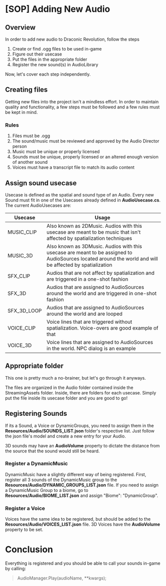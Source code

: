 
# [SOP] Adding New Audio

## Overview

In order to add new audio to Draconic Revolution, follow the steps

1. Create or find .ogg files to be used in-game
2. Figure out their usecase
3. Put the files in the appropriate folder
4. Register the new sound(s) in AudioLibrary

Now, let's cover each step independently.


## Creating files

Getting new files into the project isn't a mindless effort. In order to maintain quality and functionality, a few steps must be followed and a few rules must be kept in mind.

### Rules
1. Files must be .ogg
2. The sound/music must be reviewed and approved by the Audio Director person
3. Music must be unique or properly licensed
4. Sounds must be unique, properly licensed or an altered enough version of another sound
5. Voices must have a transcript file to match its audio content


## Assign sound usecase

Usecase is defined as the spatial and sound type of an Audio. Every new Sound must fit in one of the Usecases already defined in **AudioUsecase.cs**. The current AudioUsecases are:

|Usecase|Usage|
|--|--|
|MUSIC_CLIP|Also known as 2DMusic. Audios with this usecase are meant to be music that isn't affected by spatialization techniques|
|MUSIC_3D| Also known as 3DMusic. Audios with this usecase are meant to be assigned to AudioSources located around the world and will be affected by spatialization|
|SFX_CLIP| Audios that are not affect by spatialization and are triggered in a one-shot fashion|
|SFX_3D| Audios that are assigned to AudioSources around the world and are triggered in one-shot fashion|
|SFX_3D_LOOP| Audios that are assigned to AudioSources around the world and are looped|
|VOICE_CLIP| Voice lines that are triggered without spatialization. Voice-overs are good example of that|
|VOICE_3D| Voice lines that are assigned to AudioSources in the world. NPC dialog is an example| 


## Appropriate folder
This one is pretty much a no-brainer, but let's go through it anyways.

The files are organized in the Audio folder contained inside the StreamingAssets folder. Inside, there are folders for each usecase. Simply put the file inside its usecase folder and you are good to go!


## Registering Sounds

If its a Sound, a Voice or DynamicGroups, you need to assign them in the **Resources/Audio/SOUNDS_LIST.json** folder's respective list. Just follow the json file's model and create a new entry for your Audio. 

3D sounds may have an **AudioVolume** property to dictate the distance from the source that the sound would still be heard.

### Register a DynamicMusic
DynamicMusic have a slightly different way of being registered. First, register all 3 sounds of the DynamicMusic group to the **Resources/Audio/DYNAMIC_GROUPS_LIST.json** file. If you need to assign a DynamicMusic Group to a biome, go to **Resources/Audio/BIOME_LIST.json** and assign "Biome": "DynamicGroup".

### Register a Voice
Voices have the same idea to be registered, but should be added to the **Resources/Audio/VOICES_LIST.json** file. 3D Voices have the **AudioVolume** property to be set.


# Conclusion
Everything is registered and you should be able to call your sounds in-game by calling: 
> AudioManager.Play(audioName, \*\*kwargs); 